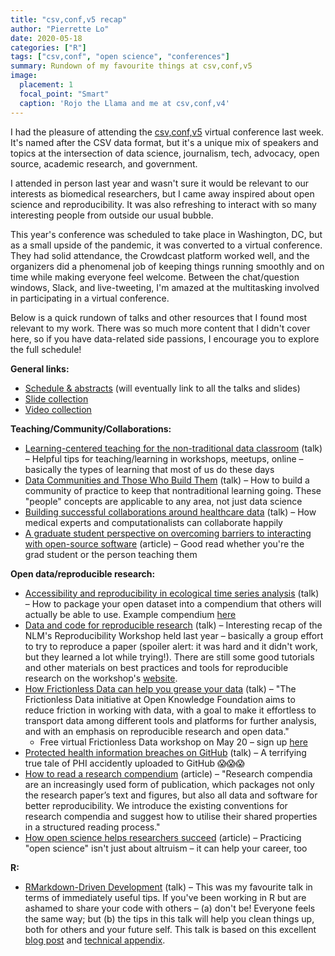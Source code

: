 ```yaml
---
title: "csv,conf,v5 recap"
author: "Pierrette Lo"
date: 2020-05-18
categories: ["R"]
tags: ["csv,conf", "open science", "conferences"]
summary: Rundown of my favourite things at csv,conf,v5
image:
  placement: 1
  focal_point: "Smart"
  caption: 'Rojo the Llama and me at csv,conf,v4'
---
```


I had the pleasure of attending the [csv,conf,v5](https://csvconf.com/) virtual conference last week. It's named after the CSV data format, but it's a unique mix of speakers and topics at the intersection of data science, journalism, tech, advocacy, open source, academic research, and government. 

I attended in person last year and wasn't sure it would be relevant to our interests as biomedical researchers, but I came away inspired about open science and reproducibility. It was also refreshing to interact with so many interesting people from outside our usual bubble.

This year's conference was scheduled to take place in Washington, DC, but as a small upside of the pandemic, it was converted to a virtual conference. They had solid attendance, the Crowdcast platform worked well, and the organizers did a phenomenal job of keeping things running smoothly and on time while making everyone feel welcome. Between the chat/question windows, Slack, and live-tweeting, I'm amazed at the multitasking involved in participating in a virtual conference.

Below is a quick rundown of talks and other resources that I found most relevant to my work. There was so much more content that I didn't cover here, so if you have data-related side passions, I encourage you to explore the full schedule!

**General links:**
-	[Schedule & abstracts](https://csvconf.com/speakers/) (will eventually link to all the talks and slides) 
-	[Slide collection](https://zenodo.org/communities/csvconfv5) 
-	[Video collection](https://www.youtube.com/csvconf) 

**Teaching/Community/Collaborations:**
-	[Learning-centered teaching for the non-traditional data classroom](https://csvconf.com/speakers/#katherine-simeon) (talk) – Helpful tips for teaching/learning in workshops, meetups, online – basically the types of learning that most of us do these days
-	[Data Communities and Those Who Build Them](https://csvconf.com/speakers/#angela-li) (talk) – How to build a community of practice to keep that nontraditional learning going. These "people" concepts are applicable to any area, not just data science
-	[Building successful collaborations around healthcare data](https://csvconf.com/speakers/#tempest-van-schaik-phd) (talk) – How medical experts and computationalists can collaborate happily 
-	[A graduate student perspective on overcoming barriers to interacting with open-source software](https://www.facetsjournal.com/doi/10.1139/facets-2019-0020) (article) – Good read whether you're the grad student or the person teaching them

**Open data/reproducible research:**
-	[Accessibility and reproducibility in ecological time series analysis](https://csvconf.com/speakers/#hao-ye) (talk) – How to package your open dataset into a compendium that others will actually be able to use. Example compendium [here](https://github.com/weecology/MATSSdemo) 
-	[Data and code for reproducible research](https://csvconf.com/speakers/#lisa-federer) (talk) – Interesting recap of the NLM's Reproducibility Workshop held last year – basically a group effort to try to reproduce a paper (spoiler alert: it was hard and it didn't work, but they learned a lot while trying!). There are still some good tutorials and other materials on best practices and tools for reproducible research on the workshop's [website](https://nlm-repro.github.io/).
-	[How Frictionless Data can help you grease your data](https://csvconf.com/speakers/#monica-granados-and-lily-zhao) (talk) – "The Frictionless Data initiative at Open Knowledge Foundation aims to reduce friction in working with data, with a goal to make it effortless to transport data among different tools and platforms for further analysis, and with an emphasis on reproducible research and open data."
    -	Free virtual Frictionless Data workshop on May 20 – sign up [here](https://blog.okfn.org/2020/04/28/join-the-frictionless-data-workshop-20-may/)
-	[Protected health information breaches on GitHub](https://csvconf.com/speakers/#james-perry-evans) (talk) – A terrifying true tale of PHI accidently uploaded to GitHub 😱😱😱
-	[How to read a research compendium](https://arxiv.org/pdf/1806.09525.pdf) (article) – "Research compendia are an increasingly used form of publication, which packages not only the research paper’s text and figures, but also all data and software for better reproducibility. We introduce the existing conventions for research compendia and suggest how to utilise their shared properties in a structured reading process."
-	[How open science helps researchers succeed](https://elifesciences.org/articles/16800) (article) – Practicing "open science" isn't just about altruism – it can help your career, too

**R:**
-	[RMarkdown-Driven Development](https://csvconf.com/speakers/#emily-riederer) (talk) – This was my favourite talk in terms of immediately useful tips. If you've been working in R but are ashamed to share your code with others – (a) don't be! Everyone feels the same way; but (b) the tips in this talk will help you clean things up, both for others and your future self. This talk is based on this excellent [blog post](https://emilyriederer.netlify.app/post/rmarkdown-driven-development/) and [technical appendix](https://emilyriederer.netlify.app/post/rmddd-tech-appendix/). 
